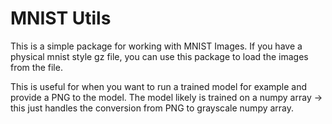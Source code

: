 # MNIST Utils

This is a simple package for working with MNIST Images. If you have a physical mnist style gz file, you can use this package to load the images from the file. 

This is useful for when you want to run a trained model for example and provide a PNG to the model. The model likely is trained on a numpy array -> this just handles the conversion from PNG to grayscale numpy array.
